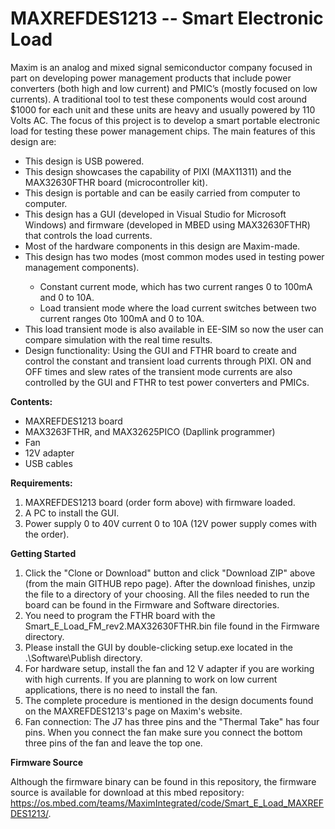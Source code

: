 # MAXREFDES1213 -- Smart Electronic Load
Maxim is an analog and mixed signal semiconductor company focused in part on developing power management products that include power converters (both high and low current) and PMIC’s (mostly focused on low currents). A traditional tool to test these components would cost around $1000 for each unit and these units are heavy and usually powered by 110 Volts AC. The focus of this project is to develop a smart portable electronic load for testing these power management chips. The main features of this design are:
<ul>
<li>This design is USB powered.</li>
<li>This design showcases the capability of PIXI (MAX11311) and the MAX32630FTHR board (microcontroller kit).</li>
<li>This design is portable and can be easily carried from computer to computer.</li>
<li>This design has a GUI (developed in Visual Studio for Microsoft Windows) and firmware (developed in MBED using MAX32630FTHR) that controls the load currents.</li>
<li>Most of the hardware components in this design are Maxim-made.</li>
<li>This design has two modes (most common modes used in testing power management components).</li>
<ul><li>Constant current mode, which has two current ranges 0 to 100mA and 0 to 10A.</li>
<li>Load transient mode where the load current switches between two current ranges 0to 100mA and 0 to 10A.</li></ul>
<li>This load transient mode is also available in EE-SIM so now the user can compare simulation with the real time results.</li>
<li>Design functionality: Using the GUI and FTHR board to create and control the constant and transient load currents through PIXI. ON and OFF times and slew rates of the transient mode currents are also controlled by the GUI and FTHR to test power converters and PMICs.</li>
</ul>
<p>
<b>Contents:</b>
<ul>
<li>MAXREFDES1213 board</li>
<li>MAX3263FTHR, and MAX32625PICO (Dapllink programmer)</li>
<li>Fan</li>
<li>12V adapter</li>
<li>USB cables</li>
</ul>

<b>Requirements:</b>
<ol>
<li>MAXREFDES1213 board (order form above) with firmware loaded.</li>
<li>A PC to install the GUI.</li>
<li>Power supply 0 to 40V current 0 to 10A (12V power supply comes with the order).</li>
</ol>
<p>
<b>Getting Started</b>
<ol>
<li>Click the "Clone or Download" button and click "Download ZIP" above (from the main GITHUB repo page). After the download finishes, unzip the file to a directory of your choosing. All the files needed to run the board can be found in the Firmware and Software directories.</li>
<li>You need to program the FTHR board with the Smart_E_Load_FM_rev2.MAX32630FTHR.bin file found in the Firmware directory.</li>
<li>Please install the GUI by double-clicking setup.exe located in the .\Software\Publish directory.</li>
<li>For hardware setup, install the fan and 12 V adapter if you are working with high currents. If you are planning to work on low current applications, there is no need to install the fan.</li>
<li>The complete procedure is mentioned in the design documents found on the MAXREFDES1213's page on Maxim's website.</li>
<li>Fan connection: The J7 has three pins and the "Thermal Take" has four pins. When you connect the fan make sure you connect the bottom three pins of the fan and leave the top one.</li>
</ol>
<p>
<b>Firmware Source</b>
<p>
Although the firmware binary can be found in this repository, the firmware source is available for download at this mbed repository:  <a href="https://os.mbed.com/teams/MaximIntegrated/code/Smart_E_Load_MAXREFDES1213/">https://os.mbed.com/teams/MaximIntegrated/code/Smart_E_Load_MAXREFDES1213/</a>.
